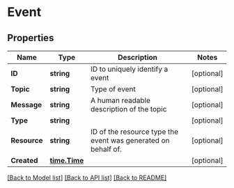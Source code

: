 # Event

## Properties

Name | Type | Description | Notes
------------ | ------------- | ------------- | -------------
**ID** | **string** | ID to uniquely identify a event | [optional] 
**Topic** | **string** | Type of event | [optional] 
**Message** | **string** | A human readable description of the topic | [optional] 
**Type** | **string** |  | [optional] 
**Resource** | **string** | ID of the resource type the event was generated on behalf of. | [optional] 
**Created** | [**time.Time**](time.Time.md) |  | [optional] 

[[Back to Model list]](../README.md#documentation-for-models) [[Back to API list]](../README.md#documentation-for-api-endpoints) [[Back to README]](../README.md)



